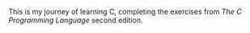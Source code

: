 This is my journey of learning C, completing the exercises from *The C Programming Language* second edition.
